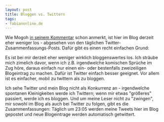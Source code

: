 ```yaml
--- 
layout: post
title: Bloggen vs. Twittern
tags: 
- fabianonline.de
---
```

Wie Mogoh <a href="http://blog.fabianonline.de/2009/07/10/twitter-aktivitat-am-10-07-2009/#comment-1250">in seinem Kommentar</a> schon anmerkt, ist hier im Blog derzeit eher weniger los - abgesehen von den täglichen Twitter-Zusammenfassungs-Posts. Dafür gibt es einen recht einfachen Grund:

Es ist bei mir derzeit eher weniger wirklich bloggenswertes los. Ich sträube mich zimelich davor, wenn ich z.B. irgendwelche komischen Sprüche im Zug höre, daraus einfach nur einen ein- oder bestenfalls zweizeiligen Blogeintrag zu machen. Dafür ist Twitter einfach besser geeignet. Vor allem ist es einfacher, mobil zu twittern als zu bloggen.

Ich sehe Twitter und mein Blog nicht als Konkurrenz an - irgendwelche spontanen Kleinigkeiten werde ich Twittern; wenn mir etwas "größeres" passiert, werde ich es bloggen. Und um meine Leser nicht zu "zwingen", mir sowohl im Blog als auch bei Twitter zu folgen, gibt es die Zusammenfassungen: Täglich um 23:05 werden meine Tweets hier im Blog gepostet und neue Blogeintrage werden automatisch getwittert.

